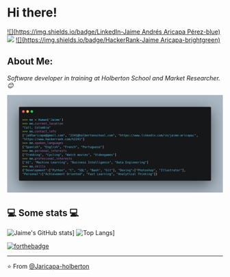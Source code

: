 # Hi there!
[![](https://img.shields.io/badge/LinkedIn-Jaime Andrés Aricapa Pérez-blue)](https://www.linkedin.com/in/jaime-aricapa/)
[![](https://img.shields.io/badge/Gmail-ja95aricapa-red)](mailto:ja95aricapa@gmail.com)
[![](https://img.shields.io/badge/HackerRank-Jaime Aricapa-brightgreen)](https://www.hackerrank.com/h2241)

## About Me:
<p><em>Software developer in training at Holberton School and Market Researcher. 😊</br>
</em></p>

![](https://github.com/Jaricapa-holberton/Jaricapa-holberton/blob/main/carbon.png)
<!-- TO make screenshot of your code, copy below link:  
https://carbon.now.sh/ -->

<h2>💻 Some stats 💻</h2>

![Jaime's GitHub stats](https://github-readme-stats.vercel.app/api?username=Jaricapa-holberton)]
![Top Langs](https://github-readme-stats.vercel.app/api/top-langs/?username=Jaricapa-holberton)]


[![forthebadge](https://forthebadge.com/images/badges/built-with-love.svg)](https://forthebadge.com)

---

⭐️ From [@Jaricapa-holberton](https://github.com/Jaricapa-holberton)

<!-- TO make screenshot of your code, copy below link:  
https://carbon.now.sh/ --
